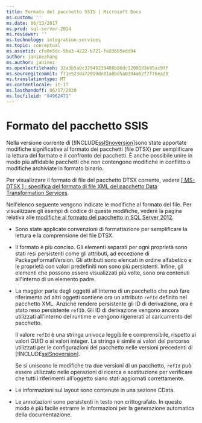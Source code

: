 ```yaml
---
title: Formato del pacchetto SSIS | Microsoft Docs
ms.custom: ''
ms.date: 06/13/2017
ms.prod: sql-server-2014
ms.reviewer: ''
ms.technology: integration-services
ms.topic: conceptual
ms.assetid: cfe0e5dc-5be3-4222-b721-fe83665edd94
author: janinezhang
ms.author: janinez
ms.openlocfilehash: 32a3b5a0c32949239488b86dc1209183e95ac9ff
ms.sourcegitcommit: f71e523da72019de81a8bd5a0394a62f7f76ea20
ms.translationtype: MT
ms.contentlocale: it-IT
ms.lasthandoff: 06/17/2020
ms.locfileid: "84962471"
---
```

# <a name="ssis-package-format"></a>Formato del pacchetto SSIS
  Nella versione corrente di [!INCLUDE[ssISnoversion](../includes/ssisnoversion-md.md)]sono state apportate modifiche significative al formato dei pacchetti (file DTSX) per semplificare la lettura del formato e il confronto dei pacchetti. È anche possibile unire in modo più affidabile pacchetti che non contengono modifiche in conflitto o modifiche archiviate in formato binario.  
  
 Per visualizzare il formato di file del pacchetto DTSX corrente, vedere [ \[ MS-DTSX \] : specifica del formato di file XML del pacchetto Data Transformation Services](https://go.microsoft.com/fwlink/?LinkId=233251).  
  
 Nell'elenco seguente vengono indicate le modifiche al formato del file. Per visualizzare gli esempi di codice di queste modifiche, vedere la pagina relativa alle [modifiche al formato del pacchetto in SQL Server 2012](https://go.microsoft.com/fwlink/?LinkId=233255).  
  
-   Sono state applicate convenzioni di formattazione per semplificare la lettura e la comprensione del file DTSX.  
  
-   Il formato è più conciso. Gli elementi separati per ogni proprietà sono stati resi persistenti come gli attributi, ad eccezione di PackageFormatVersion. Gli attributi sono elencati in ordine alfabetico e le proprietà con valori predefiniti non sono più persistenti. Infine, gli elementi che possono essere visualizzati più volte, sono ora contenuti all'interno di un elemento padre.  
  
-   La maggior parte degli oggetti all'interno di un pacchetto che può fare riferimento ad altri oggetti contiene ora un attributo `refId` definito nel pacchetto XML. Anziché rendere persistente gli ID di derivazione, ora è stato reso persistente `refID`. Gli ID di derivazione vengono ancora utilizzati all'interno del runtime e vengono rigenerati al caricamento del pacchetto.  
  
     Il valore `refId` è una stringa univoca leggibile e comprensibile, rispetto ai valori GUID o ai valori integer. La stringa è simile ai valori del percorso utilizzati per le configurazioni del pacchetto nelle versioni precedenti di [!INCLUDE[ssISnoversion](../includes/ssisnoversion-md.md)].  
  
     Se si uniscono le modifiche tra due versioni di un pacchetto, `refId` può essere utilizzato nelle operazioni di ricerca e sostituzione per verificare che tutti i riferimenti all'oggetto siano stati aggiornati correttamente.  
  
-   Le informazioni sul layout sono contenute in una sezione CData.  
  
-   Le annotazioni sono persistenti in testo non crittografato. In questo modo è più facile estrarre le informazioni per la generazione automatica della documentazione.  
  
  
